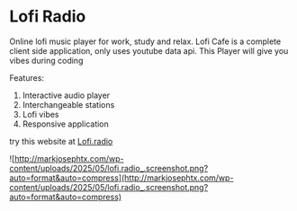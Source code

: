 # Lofi Radio

Online lofi music player for work, study and relax. Lofi Cafe is a complete client side application, only uses youtube data api.
This Player will give you vibes during coding 

Features:
  1. Interactive audio player
  2. Interchangeable stations
  3. Lofi vibes
  4. Responsive application

try this website at [Lofi.radio](markjosephtx.github.io/lofi-radio/)

![http://markjosephtx.com/wp-content/uploads/2025/05/lofi.radio_.screenshot.png?auto=format&auto=compress](http://markjosephtx.com/wp-content/uploads/2025/05/lofi.radio_.screenshot.png?auto=format&auto=compress)



